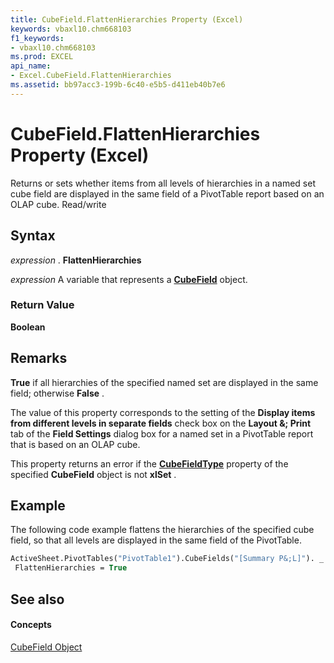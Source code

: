```yaml
---
title: CubeField.FlattenHierarchies Property (Excel)
keywords: vbaxl10.chm668103
f1_keywords:
- vbaxl10.chm668103
ms.prod: EXCEL
api_name:
- Excel.CubeField.FlattenHierarchies
ms.assetid: bb97acc3-199b-6c40-e5b5-d411eb40b7e6
---
```



# CubeField.FlattenHierarchies Property (Excel)

Returns or sets whether items from all levels of hierarchies in a named set cube field are displayed in the same field of a PivotTable report based on an OLAP cube. Read/write


## Syntax

 _expression_ . **FlattenHierarchies**

 _expression_ A variable that represents a **[CubeField](cubefield-object-excel.md)** object.


### Return Value

 **Boolean**


## Remarks

 **True** if all hierarchies of the specified named set are displayed in the same field; otherwise **False** .

The value of this property corresponds to the setting of the  **Display items from different levels in separate fields** check box on the **Layout &; Print** tab of the **Field Settings** dialog box for a named set in a PivotTable report that is based on an OLAP cube.

This property returns an error if the  **[CubeFieldType](cubefield-cubefieldtype-property-excel.md)** property of the specified **CubeField** object is not **xlSet** .


## Example

The following code example flattens the hierarchies of the specified cube field, so that all levels are displayed in the same field of the PivotTable.


```vb
ActiveSheet.PivotTables("PivotTable1").CubeFields("[Summary P&;L]"). _ 
 FlattenHierarchies = True
```


## See also


#### Concepts


[CubeField Object](cubefield-object-excel.md)

